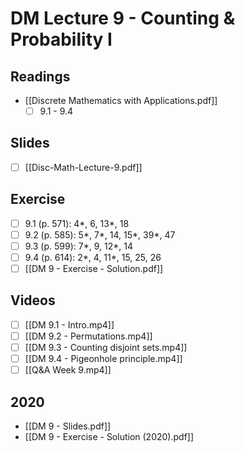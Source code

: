 # DM Lecture 9 - Counting & Probability I

## Readings
- [[Discrete Mathematics with Applications.pdf]]
	- [ ] 9.1 - 9.4

## Slides
- [ ] [[Disc-Math-Lecture-9.pdf]]

## Exercise
 - [ ] 9.1 (p. 571): 4*, 6, 13*, 18
 - [ ] 9.2 (p. 585): 5*, 7*, 14, 15*, 39*, 47
 - [ ] 9.3 (p. 599): 7*, 9, 12*, 14
 - [ ] 9.4 (p. 614): 2*, 4, 11*, 15, 25, 26
 - [ ] [[DM 9 - Exercise - Solution.pdf]]

## Videos
- [ ] [[DM 9.1 - Intro.mp4]]
- [ ] [[DM 9.2 - Permutations.mp4]]
- [ ] [[DM 9.3 - Counting disjoint sets.mp4]]
- [ ] [[DM 9.4 - Pigeonhole principle.mp4]]
- [ ] [[Q&A Week 9.mp4]]

## 2020
- [[DM 9 - Slides.pdf]]
- [[DM 9 - Exercise - Solution (2020).pdf]]